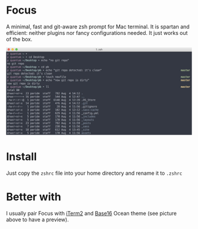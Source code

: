 # Focus
A minimal, fast and git-aware zsh prompt for Mac terminal.
It is spartan and efficient: neither plugins nor fancy configurations needed. It just works out of the box.

![](screenshots/focus.jpg)

# Install
Just copy the `zshrc` file into your home directory and rename it to `.zshrc`

# Better with
I usually pair Focus with [iTerm2](https://www.iterm2.com) and [Base16](https://github.com/chriskempson/base16) Ocean theme (see picture above to have a preview).
